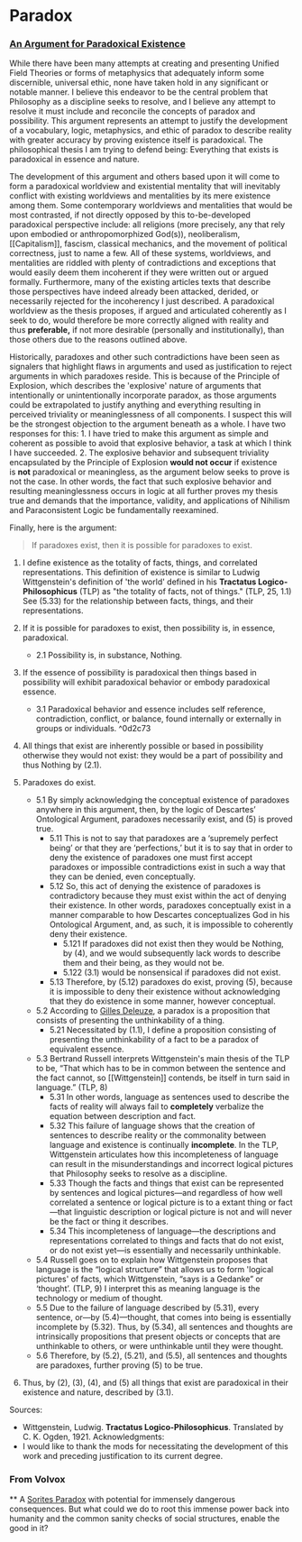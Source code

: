# Paradox

### [An Argument for Paradoxical Existence](https://www.reddit.com/r/philosophy/comments/fqa0ja/an_argument_for_paradoxical_existence/?utm_source=share&utm_medium=ios_app&utm_name=iossmf)
While there have been many attempts at creating and presenting Unified Field Theories or forms of metaphysics that adequately inform some discernible, universal ethic, none have taken hold in any significant or notable manner. I believe this endeavor to be the central problem that Philosophy as a discipline seeks to resolve, and I believe any attempt to resolve it must include and reconcile the concepts of paradox and possibility. This argument represents an attempt to justify the development of a vocabulary, logic, metaphysics, and ethic of paradox to describe reality with greater accuracy by proving existence itself is paradoxical. The philosophical thesis I am trying to defend being: Everything that exists is paradoxical in essence and nature.

The development of this argument and others based upon it will come to form a paradoxical worldview and existential mentality that will inevitably conflict with existing worldviews and mentalities by its mere existence among them. Some contemporary worldviews and mentalities that would be most contrasted, if not directly opposed by this to-be-developed paradoxical perspective include: all religions (more precisely, any that rely upon embodied or anthropomorphized God(s)), neoliberalism, [[Capitalism]], fascism, classical mechanics, and the movement of political correctness, just to name a few. All of these systems, worldviews, and mentalities are riddled with plenty of contradictions and exceptions that would easily deem them incoherent if they were written out or argued formally. Furthermore, many of the existing articles texts that describe those perspectives have indeed already been attacked, derided, or necessarily rejected for the incoherency I just described. A paradoxical worldview as the thesis proposes, if argued and articulated coherently as I seek to do, would therefore be more correctly aligned with reality and thus __preferable,__ if not more desirable (personally and institutionally), than those others due to the reasons outlined above.

Historically, paradoxes and other such contradictions have been seen as signalers that highlight flaws in arguments and used as justification to reject arguments in which paradoxes reside. This is because of the Principle of Explosion, which describes the 'explosive' nature of arguments that intentionally or unintentionally incorporate paradox, as those arguments could be extrapolated to justify anything and everything resulting in perceived triviality or meaninglessness of all components. I suspect this will be the strongest objection to the argument beneath as a whole. I have two responses for this: 1. I have tried to make this argument as simple and coherent as possible to avoid that explosive behavior, a task at which I think I have succeeded. 2. The explosive behavior and subsequent triviality encapsulated by the Principle of Explosion __would not occur__ if existence is **not** paradoxical or meaningless, as the argument below seeks to prove is not the case. In other words, the fact that such explosive behavior and resulting meaninglessness occurs in logic at all further proves my thesis true and demands that the importance, validity, and applications of Nihilism and Paraconsistent Logic be fundamentally reexamined.

Finally, here is the argument:
> If paradoxes exist, then it is possible for paradoxes to exist.

1. I define existence as the totality of facts, things, and correlated representations. This definition of existence is similar to Ludwig Wittgenstein's definition of 'the world' defined in his **Tractatus Logico-Philosophicus** (TLP) as "the totality of facts, not of things." (TLP, 25, 1.1) See (5.33) for the relationship between facts, things, and their representations.

2. If it is possible for paradoxes to exist, then possibility is, in essence, paradoxical.
	- 2.1 Possibility is, in substance, Nothing.
3. If the essence of possibility is paradoxical then things based in possibility will exhibit paradoxical behavior or embody paradoxical essence.
	- 3.1 Paradoxical behavior and essence includes self reference, contradiction, conflict, or balance, found internally or externally in groups or individuals. ^0d2c73
4. All things that exist are inherently possible or based in possibility otherwise they would not exist: they would be a part of possibility and thus Nothing by (2.1).
5. Paradoxes do exist.
	- 5.1 By simply acknowledging the conceptual existence of paradoxes anywhere in this argument, then, by the logic of Descartes’ Ontological Argument, paradoxes necessarily exist, and (5) is proved true.
		- 5.11 This is not to say that paradoxes are a ‘supremely perfect being’ or that they are ‘perfections,’ but it is to say that in order to deny the existence of paradoxes one must first accept paradoxes or impossible contradictions exist in such a way that they can be denied, even conceptually.
		- 5.12 So, this act of denying the existence of paradoxes is contradictory because they must exist within the act of denying their existence. In other words, paradoxes conceptually exist in a manner comparable to how Descartes conceptualizes God in his Ontological Argument, and, as such, it is impossible to coherently deny their existence.
			- 5.121 If paradoxes did not exist then they would be Nothing, by (4), and we would subsequently lack words to describe them and their being, as they would not be.
			- 5.122 (3.1) would be nonsensical if paradoxes did not exist.
		- 5.13 Therefore, by (5.12) paradoxes do exist, proving (5), because it is impossible to deny their existence without acknowledging that they do existence in some manner, however conceptual.
	- 5.2 According to [Gilles Deleuze](https://www.youtube.com/watch?v=XBo2Z7ZV0As&feature=emb_logo), a paradox is a proposition that consists of presenting the unthinkability of a thing.
		- 5.21 Necessitated by (1.1), I define a proposition consisting of presenting the unthinkability of a fact to be a paradox of equivalent essence.
	- 5.3 Bertrand Russell interprets Wittgenstein's main thesis of the TLP to be, “That which has to be in common between the sentence and the fact cannot, so [[Wittgenstein]] contends, be itself in turn said in language.” (TLP, 8)
		- 5.31 In other words, language as sentences used to describe the facts of reality will always fail to __completely__ verbalize the equation between description and fact.
		- 5.32 This failure of language shows that the creation of sentences to describe reality or the commonality between language and existence is continually __incomplete__. In the TLP, Wittgenstein articulates how this incompleteness of language can result in the misunderstandings and incorrect logical pictures that Philosophy seeks to resolve as a discipline.
		- 5.33 Though the facts and things that exist can be represented by sentences and logical pictures—and regardless of how well correlated a sentence or logical picture is to a extant thing or fact—that linguistic description or logical picture is not and will never be the fact or thing it describes.
		- 5.34 This incompleteness of language—the descriptions and representations correlated to things and facts that do not exist, or do not exist yet—is essentially and necessarily unthinkable.
	- 5.4 Russell goes on to explain how Wittgenstein proposes that language is the “logical structure” that allows us to form 'logical pictures' of facts, which Wittgenstein, “says is a Gedanke” or ‘thought’. (TLP, 9) I interpret this as meaning language is the technology or medium of thought.
	- 5.5 Due to the failure of language described by (5.31), every sentence, or—by (5.4)—thought, that comes into being is essentially incomplete by (5.32). Thus, by (5.34), all sentences and thoughts are intrinsically propositions that present objects or concepts that are unthinkable to others, or were unthinkable until they were thought.
	- 5.6 Therefore, by (5.2), (5.21), and (5.5), all sentences and thoughts are paradoxes, further proving (5) to be true.
 6. Thus, by (2), (3), (4), and (5) all things that exist are paradoxical in their existence and nature, described by (3.1).


Sources:
- Wittgenstein, Ludwig. __Tractatus Logico-Philosophicus__. Translated by C. K. Ogden, 1921.
Acknowledgments:
- I would like to thank the mods for necessitating the development of this work and preceding justification to its current degree.


### From Volvox
** A [Sorites Paradox](https://en.wikipedia.org/wiki/Sorites_paradox) with potential for immensely dangerous consequences. But what could we do to root this immense power back into humanity and the common sanity checks of social structures, enable the good in it?